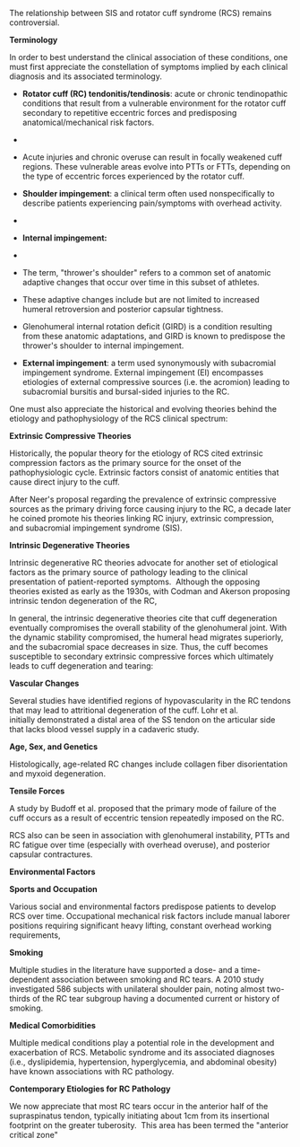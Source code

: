 The relationship between SIS and rotator cuff syndrome (RCS) remains controversial.

**Terminology**

In order to best understand the clinical association of these conditions, one must first appreciate the constellation of symptoms implied by each clinical diagnosis and its associated terminology.

- **Rotator cuff (RC) tendonitis/tendinosis**: acute or chronic tendinopathic conditions that result from a vulnerable environment for the rotator cuff secondary to repetitive eccentric forces and predisposing anatomical/mechanical risk factors.

- 
              
- Acute injuries and chronic overuse can result in focally weakened cuff regions. These vulnerable areas evolve into PTTs or FTTs, depending on the type of eccentric forces experienced by the rotator cuff.

- **Shoulder impingement**: a clinical term often used nonspecifically to describe patients experiencing pain/symptoms with overhead activity.

- 
              
- **Internal impingement:**
              
              
- 
                  
- The term, "thrower's shoulder" refers to a common set of anatomic adaptive changes that occur over time in this subset of athletes.
                  
                  
- These adaptive changes include but are not limited to increased humeral retroversion and posterior capsular tightness. 
                  
                  
- Glenohumeral internal rotation deficit (GIRD) is a condition resulting from these anatomic adaptations, and GIRD is known to predispose the thrower's shoulder to internal impingement.
                  
                

              
              
- **External impingement**: a term used synonymously with subacromial impingement syndrome. External impingement (EI) encompasses etiologies of external compressive sources (i.e. the acromion) leading to subacromial bursitis and bursal-sided injuries to the RC.

One must also appreciate the historical and evolving theories behind the etiology and pathophysiology of the RCS clinical spectrum:

**Extrinsic Compressive Theories**

Historically, the popular theory for the etiology of RCS cited extrinsic compression factors as the primary source for the onset of the pathophysiologic cycle. Extrinsic factors consist of anatomic entities that cause direct injury to the cuff.

After Neer's proposal regarding the prevalence of extrinsic compressive sources as the primary driving force causing injury to the RC, a decade later he coined promote his theories linking RC injury, extrinsic compression, and subacromial impingement syndrome (SIS).

**Intrinsic Degenerative Theories**

Intrinsic degenerative RC theories advocate for another set of etiological factors as the primary source of pathology leading to the clinical presentation of patient-reported symptoms.  Although the opposing theories existed as early as the 1930s, with Codman and Akerson proposing intrinsic tendon degeneration of the RC,

In general, the intrinsic degenerative theories cite that cuff degeneration eventually compromises the overall stability of the glenohumeral joint. With the dynamic stability compromised, the humeral head migrates superiorly, and the subacromial space decreases in size. Thus, the cuff becomes susceptible to secondary extrinsic compressive forces which ultimately leads to cuff degeneration and tearing:

**Vascular Changes**

Several studies have identified regions of hypovascularity in the RC tendons that may lead to attritional degeneration of the cuff. Lohr et al. initially demonstrated a distal area of the SS tendon on the articular side that lacks blood vessel supply in a cadaveric study.

**Age, Sex, and Genetics**

Histologically, age-related RC changes include collagen fiber disorientation and myxoid degeneration.

**Tensile Forces**

A study by Budoff et al. proposed that the primary mode of failure of the cuff occurs as a result of eccentric tension repeatedly imposed on the RC.

RCS also can be seen in association with glenohumeral instability, PTTs and RC fatigue over time (especially with overhead overuse), and posterior capsular contractures.

**Environmental Factors**

**Sports and Occupation**

Various social and environmental factors predispose patients to develop RCS over time. Occupational mechanical risk factors include manual laborer positions requiring significant heavy lifting, constant overhead working requirements,

**Smoking**

Multiple studies in the literature have supported a dose- and a time-dependent association between smoking and RC tears. A 2010 study investigated 586 subjects with unilateral shoulder pain, noting almost two-thirds of the RC tear subgroup having a documented current or history of smoking.

**Medical Comorbidities**

Multiple medical conditions play a potential role in the development and exacerbation of RCS. Metabolic syndrome and its associated diagnoses (i.e., dyslipidemia, hypertension, hyperglycemia, and abdominal obesity) have known associations with RC pathology.

**Contemporary Etiologies for RC Pathology**

We now appreciate that most RC tears occur in the anterior half of the supraspinatus tendon, typically initiating about 1cm from its insertional footprint on the greater tuberosity.  This area has been termed the "anterior critical zone"